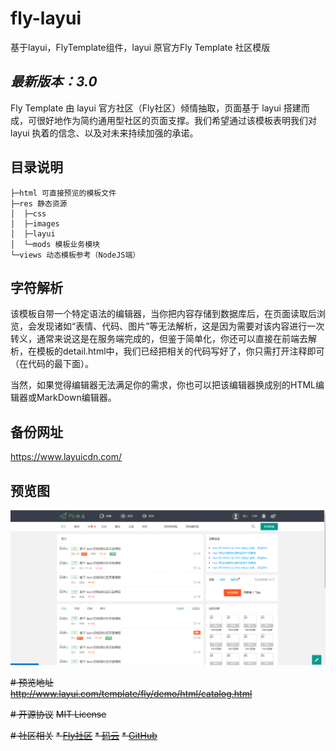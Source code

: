 # fly-layui
基于layui，FlyTemplate组件，layui 原官方Fly Template 社区模版  
## *最新版本：3.0*

Fly Template 由 layui 官方社区（Fly社区）倾情抽取，页面基于 layui 搭建而成，可很好地作为简约通用型社区的页面支撑。我们希望通过该模板表明我们对 layui 执着的信念、以及对未来持续加强的承诺。

## 目录说明  
```
├─html 可直接预览的模板文件
├─res 静态资源
│  ├─css
│  ├─images
│  ├─layui
│  └─mods 模板业务模块
└─views 动态模板参考（NodeJS端）
```

## 字符解析
该模板自带一个特定语法的编辑器，当你把内容存储到数据库后，在页面读取后浏览，会发现诸如“表情、代码、图片”等无法解析，这是因为需要对该内容进行一次转义，通常来说这是在服务端完成的，但鉴于简单化，你还可以直接在前端去解析，在模板的detail.html中，我们已经把相关的代码写好了，你只需打开注释即可（在代码的最下面）。

当然，如果觉得编辑器无法满足你的需求，你也可以把该编辑器换成别的HTML编辑器或MarkDown编辑器。

## 备份网址  
https://www.layuicdn.com/

## 预览图
![](./preview.png)

~~# 预览地址~~  
~~http://www.layui.com/template/fly/demo/html/catalog.html~~

~~# 开源协议~~
~~MIT License~~

~~# 社区相关~~
~~* [Fly社区](http://fly.layui.com/)~~
~~* [码云](https://gitee.com/sentsin/fly/)~~
~~* [GitHub](https://github.com/layui/fly)~~